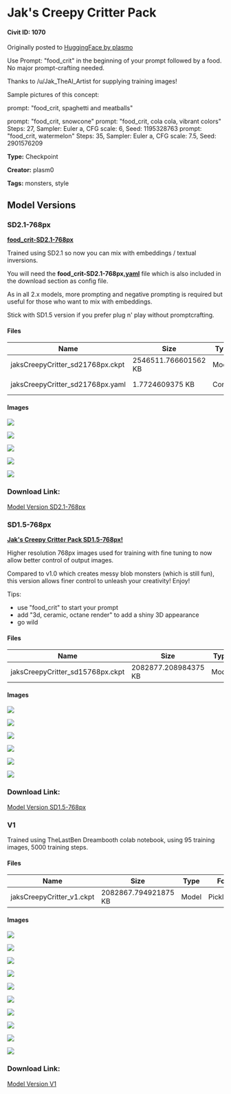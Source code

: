# Jak's Creepy Critter Pack

#### Civit ID: 1070

<p>Originally posted to <a href="https://huggingface.co/plasmo/food-crit" rel="ugc" target="_blank">HuggingFace by plasmo</a></p><p>Use Prompt: "food_crit" in the beginning of your prompt followed by a food. No major prompt-crafting needed.</p><p>Thanks to /u/Jak_TheAI_Artist for supplying training images!</p><p>Sample pictures of this concept:</p><p>prompt: "food_crit, spaghetti and meatballs"</p><p>prompt: "food_crit, snowcone" prompt: "food_crit, cola cola, vibrant colors" Steps: 27, Sampler: Euler a, CFG scale: 6, Seed: 1195328763 prompt: "food_crit, watermelon" Steps: 35, Sampler: Euler a, CFG scale: 7.5, Seed: 2901576209</p>

**Type:** Checkpoint

**Creator:** plasm0

**Tags:** monsters, style

## Model Versions

### SD2.1-768px

<p><strong><u>food_crit-SD2.1-768px</u></strong></p><p>Trained using SD2.1 so now you can mix with embeddings / textual inversions.</p><p>You will need the <strong>food_crit-SD2.1-768px<u>.yaml</u></strong> file which is also included in the download section as config file.</p><p>As in all 2.x models, more prompting and negative prompting is required but useful for those who want to mix with embeddings.</p><p>Stick with SD1.5 version if you prefer plug n' play without promptcrafting.</p>

#### Files

| Name | Size | Type | Format | Download Url | AutoV1 | AutoV2 | SHA256 | CRC32 | BLAKE3 |
| --- | --- | --- | --- | --- | --- | --- | --- | --- | --- |
| jaksCreepyCritter_sd21768px.ckpt | 2546511.766601562 KB | Model | PickleTensor | https://civitai.com/api/download/models/1653 | AA7001CF | 67D399388B | 67D399388BF2A2E6951C8E19EE77DA71618607F46BAB8A3BC0F6B8A5F43C0810 | BB700E45 | 9C13F6C4306F50F33D7538D5A1001BAACC708220D56275EBA3F80FC731FA314A |
| jaksCreepyCritter_sd21768px.yaml | 1.7724609375 KB | Config | Other | https://civitai.com/api/download/models/1653?type=Config&format=Other | - | 72B092AADF | 72B092AADFE146F5D3F395A720C0AA3B2354B2095E3F10DC18F0E9716D286DCB | BEC16895 | E3D04B07DBB3E2A59A06E6BA1CA7DA0BB822E4C67D2CB1179A2117076D47EBBC |

#### Images

<p><img src="https://image.civitai.com/xG1nkqKTMzGDvpLrqFT7WA/047a2e2e-092c-4f9e-4e02-1d08bbc6c800/width=450/15317.jpeg" /></p>

<p><img src="https://image.civitai.com/xG1nkqKTMzGDvpLrqFT7WA/25061f33-24c6-4f43-b82a-d85ad2735300/width=450/15312.jpeg" /></p>

<p><img src="https://image.civitai.com/xG1nkqKTMzGDvpLrqFT7WA/bce915d4-e75a-4173-7fdb-3a260efe6400/width=450/15316.jpeg" /></p>

<p><img src="https://image.civitai.com/xG1nkqKTMzGDvpLrqFT7WA/0c2a8243-1a0c-4c4e-afba-72948f1c6300/width=450/15311.jpeg" /></p>

<p><img src="https://image.civitai.com/xG1nkqKTMzGDvpLrqFT7WA/6f008d0d-7a1e-4498-7f10-166dc06bd300/width=450/15310.jpeg" /></p>

### Download Link:

[Model Version SD2.1-768px](https://civitai.com/api/download/models/1653)

### SD1.5-768px

<p><strong><u>Jak's Creepy Critter Pack SD1.5-768px! </u></strong></p><p>Higher resolution 768px images used for training with fine tuning to now allow better control of output images.</p><p>Compared to v1.0 which creates messy blob monsters (which is still fun), this version allows finer control to unleash your creativity! Enjoy!</p><p>Tips:</p><ul><li>use "food_crit" to start your prompt</li><li>add "3d, ceramic, octane render" to add a shiny 3D appearance</li><li>go wild</li></ul>

#### Files

| Name | Size | Type | Format | Download Url | AutoV1 | AutoV2 | SHA256 | CRC32 | BLAKE3 |
| --- | --- | --- | --- | --- | --- | --- | --- | --- | --- |
| jaksCreepyCritter_sd15768px.ckpt | 2082877.208984375 KB | Model | PickleTensor | https://civitai.com/api/download/models/1494 | 5E63A4A4 | 2B69C996FC | 2B69C996FC80A074027DDB3687A3D01E6C92823D87147DFFC3A9D86063D17FD3 | D5F9CE4A | 71BD15FCA9B6C1029964408B6C09BA976E382110276A6F6ECCED8044FC235FB3 |

#### Images

<p><img src="https://image.civitai.com/xG1nkqKTMzGDvpLrqFT7WA/2bd050ad-810d-4600-e4b1-1470c24c0c00/width=450/13084.jpeg" /></p>

<p><img src="https://image.civitai.com/xG1nkqKTMzGDvpLrqFT7WA/20e46ce4-9bab-4ca1-513c-3354341a2700/width=450/13083.jpeg" /></p>

<p><img src="https://image.civitai.com/xG1nkqKTMzGDvpLrqFT7WA/2a192ce7-8797-4797-c676-4fdfee8f3800/width=450/13082.jpeg" /></p>

<p><img src="https://image.civitai.com/xG1nkqKTMzGDvpLrqFT7WA/ac838a5f-aada-4b22-cdf5-1dc57d95c100/width=450/13081.jpeg" /></p>

<p><img src="https://image.civitai.com/xG1nkqKTMzGDvpLrqFT7WA/63b38e21-682f-4568-5d66-0943a6ebc200/width=450/13080.jpeg" /></p>

<p><img src="https://image.civitai.com/xG1nkqKTMzGDvpLrqFT7WA/385a0f58-2581-4666-7fc7-282c34ebe000/width=450/13079.jpeg" /></p>

### Download Link:

[Model Version SD1.5-768px](https://civitai.com/api/download/models/1494)

### V1

<p>Trained using TheLastBen Dreambooth colab notebook, using 95 training images, 5000 training steps.</p>

#### Files

| Name | Size | Type | Format | Download Url | AutoV1 | AutoV2 | SHA256 | CRC32 | BLAKE3 |
| --- | --- | --- | --- | --- | --- | --- | --- | --- | --- |
| jaksCreepyCritter_v1.ckpt | 2082867.794921875 KB | Model | PickleTensor | https://civitai.com/api/download/models/1045 | D9AA872B | 5C08199DE7 | 5C08199DE76C7666B9D24E9A463F5CE1CBB9BC0410DAE3C1D9FB431131956661 | AA6DE9D1 | 668CDC88E876FC31BE2D4BBF45CC88F52C83333E90F8ACDC40B372E47C9E622D |

#### Images

<p><img src="https://image.civitai.com/xG1nkqKTMzGDvpLrqFT7WA/3410ddc5-bf1a-4d7d-0dee-507f2d87b800/width=450/8578.jpeg" /></p>

<p><img src="https://image.civitai.com/xG1nkqKTMzGDvpLrqFT7WA/2422c74c-f7ce-455f-aee9-a4b228a85600/width=450/8526.jpeg" /></p>

<p><img src="https://image.civitai.com/xG1nkqKTMzGDvpLrqFT7WA/dba6fab3-2009-4ad5-7b01-cd89008bf700/width=450/8527.jpeg" /></p>

<p><img src="https://image.civitai.com/xG1nkqKTMzGDvpLrqFT7WA/0f8ac7d2-ef0f-4d62-d32a-45f96ceed300/width=450/8528.jpeg" /></p>

<p><img src="https://image.civitai.com/xG1nkqKTMzGDvpLrqFT7WA/2fd27326-f9a5-4d8a-da91-da690a150700/width=450/8529.jpeg" /></p>

<p><img src="https://image.civitai.com/xG1nkqKTMzGDvpLrqFT7WA/0421bd04-12ff-41b8-cf89-7b7c7a574100/width=450/8530.jpeg" /></p>

<p><img src="https://image.civitai.com/xG1nkqKTMzGDvpLrqFT7WA/9c8d4bf0-16a1-412f-c331-8c25fc4a2a00/width=450/8531.jpeg" /></p>

<p><img src="https://image.civitai.com/xG1nkqKTMzGDvpLrqFT7WA/462a4327-d953-4dda-daeb-3e9555b8dd00/width=450/8532.jpeg" /></p>

<p><img src="https://image.civitai.com/xG1nkqKTMzGDvpLrqFT7WA/6dce1c70-1ac8-4adb-da3c-ec8127e07900/width=450/8533.jpeg" /></p>

<p><img src="https://image.civitai.com/xG1nkqKTMzGDvpLrqFT7WA/74dd2f64-e619-427f-975a-074542137800/width=450/8534.jpeg" /></p>

### Download Link:

[Model Version V1](https://civitai.com/api/download/models/1045)

